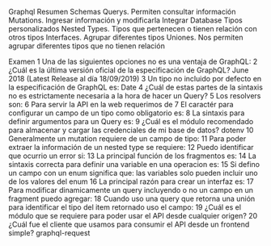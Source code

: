 Graphql Resumen
Schemas
Querys. Permiten consultar información
Mutations. Ingresar información y modificarla
Integrar Database
Tipos personalizados
Nested Types. Tipos que pertenecen o tienen relación con otros tipos
Interfaces. Agrupar diferentes tipos
Uniones. Nos permiten agrupar diferentes tipos que no tienen relación

Examen
1 Una de las siguientes opciones no es una ventaja de GraphQL:
2 ¿Cuál es la última versión oficial de la especificación de GraphQL?
June 2018 (Latest Release al día 18/09/2019)
3 Un tipo no incluido por defecto en la especificación de GraphQL es:
Date
4 ¿Cuál de estas partes de la sintaxis no es estrictamente necesaria a la hora de hacer un Query?
5 Los resolvers son:
6 Para servir la API en la web requerimos de
7 El caractér para configurar un campo de un tipo como obligatorio es:
8 La sintaxis para definir argumentos para un Query es:
9 ¿Cuál es el módulo recomendado para almacenar y cargar las credenciales de mi base de datos?
dotenv
10 Generalmente un mutation requiere de un campo de tipo:
11 Para poder extraer la información de un nested type se requiere:
12 Puedo identificar que ocurrio un error si:
13 La principal función de los fragmentos es:
14 La sintaxis correcta para definir una variable en una operacion es:
15 Si defino un campo con un enum significa que:
las variables solo pueden incluir uno de los valores del enum
16 La principal razón para crear un interfaz es:
17 Para modificar dinamicamente un query incluyendo o no un campo en un fragment puedo agregar:
18 Cuando uso una query que retorna una unión para identificar el tipo del item retornado uso el campo:
19 ¿Cuál es el módulo que se requiere para poder usar el API desde cualquier origen?
20 ¿Cuál fue el cliente que usamos para consumir el API desde un frontend simple?
graphql-request
